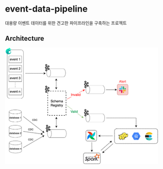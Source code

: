 # event-data-pipeline
대용량 이벤트 데이터를 위한 견고한 파이프라인을 구축하는 프로젝트

## Architecture

![](event-data-pipeline-architecture.png)
